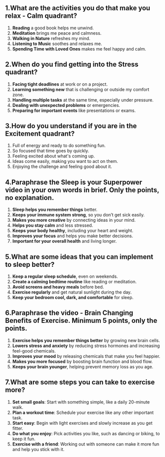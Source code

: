 ## 1.What are the activities you do that make you relax - Calm quadrant?

1. **Reading** a good book helps me unwind.
2. **Meditation** brings me peace and calmness.
3. **Walking in Nature** refreshes my mind.
4. **Listening to Music** soothes and relaxes me.
5. **Spending Time with Loved Ones** makes me feel happy and calm.

## 2.When do you find getting into the Stress quadrant?

1. **Facing tight deadlines** at work or on a project.
2. **Learning something new** that is challenging or outside my comfort zone.
3. **Handling multiple tasks** at the same time, especially under pressure.
4. **Dealing with unexpected problems** or emergencies.
5. **Preparing for important events** like presentations or exams.

## 3.How do you understand if you are in the Excitement quadrant?

1. Full of energy and ready to do something fun.
2. So focused that time goes by quickly.
3. Feeling excited about what's coming up.
4. Ideas come easily, making you want to act on them.
5. Enjoying the challenge and feeling good about it.


## 4.Paraphrase the Sleep is your Superpower video in your own words in brief. Only the points, no explanation.

1. **Sleep helps you remember things** better.
2. **Keeps your immune system strong**, so you don’t get sick easily.
3. **Makes you more creative** by connecting ideas in your mind.
4. **Helps you stay calm** and less stressed.
5. **Keeps your body healthy**, including your heart and weight.
6. **Improves your focus** and helps you make better decisions.
7. **Important for your overall health** and living longer.

## 5.What are some ideas that you can implement to sleep better?

1. **Keep a regular sleep schedule**, even on weekends.
2. **Create a calming bedtime routine** like reading or meditation.
3. **Avoid screens and heavy meals** before bed.
4. **Exercise regularly** and get natural sunlight during the day.
5. **Keep your bedroom cool, dark, and comfortable** for sleep.

## 6.Paraphrase the video - Brain Changing Benefits of Exercise. Minimum 5 points, only the points.

1. **Exercise helps you remember things better** by growing new brain cells.
2. **Lowers stress and anxiety** by reducing stress hormones and increasing feel-good chemicals.
3. **Improves your mood** by releasing chemicals that make you feel happier.
4. **Makes you more focused** by boosting brain function and blood flow.
5. **Keeps your brain younger**, helping prevent memory loss as you age.


## 7.What are some steps you can take to exercise more?

1. **Set small goals**: Start with something simple, like a daily 20-minute walk.
2. **Plan a workout time**: Schedule your exercise like any other important task.
3. **Start easy**: Begin with light exercises and slowly increase as you get fitter.
4. **Do what you enjoy**: Pick activities you like, such as dancing or biking, to keep it fun.
5. **Exercise with a friend**: Working out with someone can make it more fun and help you stick with it.















